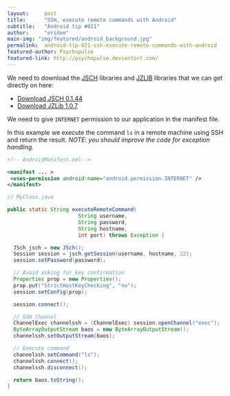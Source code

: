 ```yaml
---
layout:     post
title:      "SSH, execute remote commands with Android"
subtitle:   "Android tip #021"
author:     "eridem"
main-img: "img/featured/android_background.jpg"
permalink:  android-tip-021-ssh-execute-remote-commands-with-android
featured-author: Psychopulse
featured-link: http://psychopulse.deviantart.com/
---
```


We need to download the [JSCH](http://www.jcraft.com/jsch/) libraries and [JZLIB](http://www.jcraft.com/jzlib/) libraries that we can get directly on here:

- [Download JSCH 0.1.44](http://sourceforge.net/projects/jsch/files/jsch.jar/0.1.44/jsch-0.1.44.jar/download)
- [Download JZLib 1.0.7](http://www.jcraft.com/jzlib/jzlib-1.0.7.tar.gz)

We need to give `INTERNET` permission to our application in the manifest file.

In this example we execute the command `ls` in a remote machine using SSH and return the result. *NOTE: you should improve the code for exception handling.*

```xml
<!-- AndroidManifest.xml-->

<manifest ... >
 <uses-permission android:name="android.permission.INTERNET" />
</manifest>
```

```java
// MyClass.java

public static String executeRemoteCommand(
                       String username,
                       String password,
                       String hostname,
                       int port) throws Exception {     

  JSch jsch = new JSch();
  Session session = jsch.getSession(username, hostname, 22);
  session.setPassword(password);

  // Avoid asking for key confirmation
  Properties prop = new Properties();
  prop.put("StrictHostKeyChecking", "no");
  session.setConfig(prop);

  session.connect();

  // SSH Channel
  ChannelExec channelssh = (ChannelExec) session.openChannel("exec");      
  ByteArrayOutputStream baos = new ByteArrayOutputStream();
  channelssh.setOutputStream(baos);

  // Execute command
  channelssh.setCommand("ls");
  channelssh.connect();        
  channelssh.disconnect();

  return baos.toString();
}
```